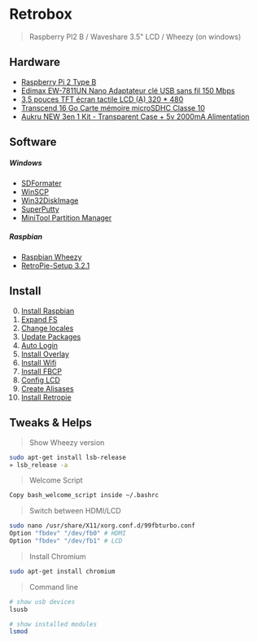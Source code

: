 # Retrobox
> Raspberry PI2 B / Waveshare 3.5" LCD / Wheezy (on windows)

## Hardware

- [Raspberry Pi 2 Type B](http://www.amazon.fr/dp/B00T2U7R7I)
- [Edimax EW-7811UN Nano Adaptateur clé USB sans fil 150 Mbps](http://www.amazon.fr/dp/B003MTTJOY)
- [3,5 pouces TFT écran tactile LCD (A) 320 * 480](http://www.amazon.fr/dp/B00SKOPWC4)
- [Transcend 16 Go Carte mémoire microSDHC Classe 10](http://www.amazon.fr/dp/B00APCMMEK)
- [Aukru NEW 3en 1 Kit - Transparent Case + 5v 2000mA Alimentation](http://www.amazon.fr/dp/B00UCSO9G6)

## Software

##### Windows

- [SDFormater](https://www.sdcard.org/downloads/formatter_4/)
- [WinSCP](https://winscp.net/eng/docs/lang:fr)
- [Win32DiskImage](http://sourceforge.net/projects/win32diskimager/)
- [SuperPutty](https://github.com/jimradford/superputty)
- [MiniTool Partition Manager](http://www.partitionwizard.com)

##### Raspbian

- [Raspbian Wheezy](https://www.raspberrypi.org/downloads/raspbian/)
- [RetroPie-Setup 3.2.1](https://github.com/RetroPie/RetroPie-Setup/archive/3.2.1.tar.gz)

## Install

0. [Install Raspbian](./retrobox/0-install_raspbian.md)
1. [Expand FS](./retrobox/1-expand_fs.md)
2. [Change locales](./retrobox/2-change_locales.md)
3. [Update Packages](./retrobox/3-update_packages.md)
4. [Auto Login](./retrobox/4-auto_login.md)
5. [Install Overlay](./retrobox/5-install_overlay.md)
6. [Install Wifi](./retrobox/6-install_wifi.md)
7. [Install FBCP](./retrobox/7-install_fbcp.md)
8. [Config LCD](./retrobox/8-config_lcd.md)
9. [Create Alisases](./retrobox/9-create_aliases.md)
10. [Install Retropie](./retrobox/10-install_retropie.md)

## Tweaks & Helps

> Show Wheezy version

```bash
sudo apt-get install lsb-release
» lsb_release -a
```

> Welcome Script

```bash
Copy bash_welcome_script inside ~/.bashrc
```

> Switch between HDMI/LCD

```bash
sudo nano /usr/share/X11/xorg.conf.d/99fbturbo.conf
Option "fbdev" "/dev/fb0" # HDMI
Option "fbdev" "/dev/fb1" # LCD
```

> Install Chromium

```bash
sudo apt-get install chromium
```

> Command line

```bash
# show usb devices
lsusb

# show installed modules
lsmod
```
